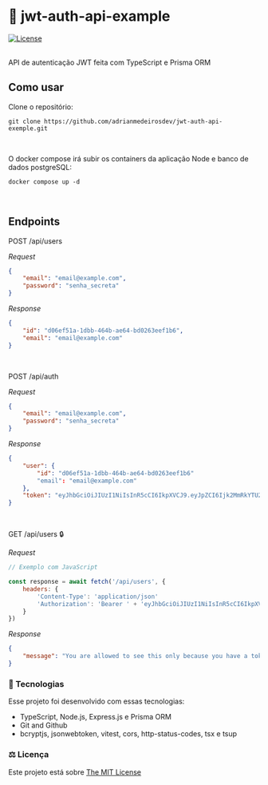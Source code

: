 # 🔐 jwt-auth-api-example

<a href="https://opensource.org/license/mit/" target="_blank">
  <img alt="License" src="https://img.shields.io/static/v1?label=license&message=MIT&color=49AA26&labelColor=000000" >
</a>

<br/>
<br/>

API de autenticação JWT feita com TypeScript e Prisma ORM

## Como usar

Clone o repositório:

```console
git clone https://github.com/adrianmedeirosdev/jwt-auth-api-exemple.git
```

<br>

O docker compose irá subir os containers da aplicação Node e banco de dados postgreSQL:

```console
docker compose up -d
```

<br>

## Endpoints

POST /api/users

_Request_

```json
{
    "email": "email@example.com",
    "password": "senha_secreta"
}
```

_Response_

```json
{
    "id": "d06ef51a-1dbb-464b-ae64-bd0263eef1b6",
    "email": "email@example.com"
}
```

<br/>

POST /api/auth

_Request_

```json
{
    "email": "email@example.com",
    "password": "senha_secreta"
}
```

_Response_

```json
{
    "user": {
        "id": "d06ef51a-1dbb-464b-ae64-bd0263eef1b6"
        "email": "email@example.com"
    },
    "token": "eyJhbGciOiJIUzI1NiIsInR5cCI6IkpXVCJ9.eyJpZCI6Ijk2MmRkYTU2LWY2MDgtNDk5Zi05Y2M3LTIxZmM2MjRmOTY1OSIsImlhdCI6MTcxMzkyNTA0NywiZXhwIjoxNzE0MDExNDQ3fQ.xBiNAfMJrjk9tpicpIYr4Y7wdD93d2RlZRFT3W5m9dw"
}
```

<br/>

GET /api/users 🔒

_Request_

```javascript
// Exemplo com JavaScript

const response = await fetch('/api/users', {
    headers: {
        'Content-Type': 'application/json'
        'Authorization': 'Bearer ' + 'eyJhbGciOiJIUzI1NiIsInR5cCI6IkpXVCJ9.eyJpZCI6Ijk2MmRkYTU2LWY2MDgtNDk5Zi05Y2M3LTIxZmM2MjRmOTY1OSIsImlhdCI6MTcxMzkyNTA0NywiZXhwIjoxNzE0MDExNDQ3fQ.xBiNAfMJrjk9tpicpIYr4Y7wdD93d2RlZRFT3W5m9dw'
    }
})
```

_Response_

```json
{
    "message": "You are allowed to see this only because you have a token"
}
```

### 🚀 Tecnologias

Esse projeto foi desenvolvido com essas tecnologias:

- TypeScript, Node.js, Express.js e Prisma ORM
- Git and Github
- bcryptjs, jsonwebtoken, vitest, cors, http-status-codes, tsx e tsup

### ⚖ Licença

<p> Este projeto está sobre <a href="https://opensource.org/license/mit/" target="_blank">The MIT License</a> </p>

